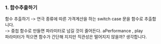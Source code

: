 ### 1. 함수추출하기   
함수 추출하기 -> 연극 종류에 따른 가격계산을 하는 switch case 문을 함수로 추출합니다.   
-> 중첩 함수로 만들면 파라미터로 넘길 것이 줄어든다. aPerformance , play   
파라미터가 적으면 함수가 간단해 지지만 직관성은 떨어지지 않을까? 생각합니다.

